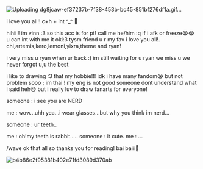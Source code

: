 ![Uploading dg8jcaw-ef37237b-7f38-453b-bc45-851bf276df1a.gif…]()


i love you all!! c+h + int ^_^ 🥕

hihii ! im vinn :3 so this acc is for pt! call me he/him :q if i afk or freeze😭😭 u can int with me it oki:3 tysm friend u r my fav i love you all!. chi,artemis,kero,lemoni,yixra,theme and ryan!

i very miss u ryan when ur back :( im still waiting for u ryan we miss u we never forgot u,u the best

i like to drawing :3 that my hobbie!!! idk i have many fandom😭 but not problem sooo ; im thai ! my eng is not good someone dont understand what i said heh😢
but i really luv to draw fanarts for everyone!

someone : i see you are NERD

me : wow...uhh yea...i wear glasses...but why you think im nerd...

someone : ur teeth..

me : oh!my teeth is rabbit.....
someone : it cute.
me : ...

/wave ok that all so thanks you for reading! bai baiii💖


![b4b86e2f95381b402e71fd3089d370ab](https://github.com/user-attachments/assets/eff0b06f-23e8-4d97-93f2-ec39cff0d7fe)




